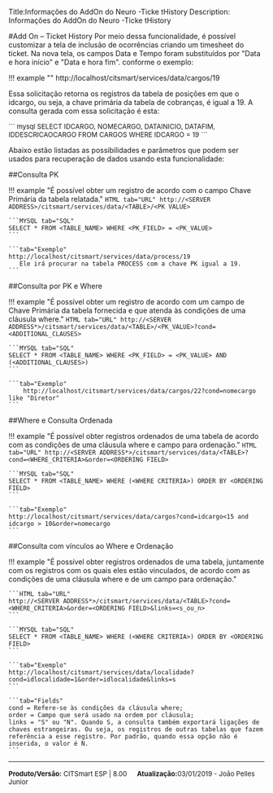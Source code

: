 Title:Informações do AddOn do Neuro -Ticke tHistory
Description:  Informações do AddOn do Neuro -Ticke tHistory

#Add On – Ticket History
Por meio dessa funcionalidade, é possível customizar a tela de inclusão de ocorrências criando um timesheet do ticket. 
Na nova tela, os campos Data e Tempo foram substituídos por "Data e hora início" e "Data e hora fim". conforme o exemplo:

!!! example ""
    http://localhost/citsmart/services/data/cargos/19  

Essa solicitação retorna os registros da tabela de posições em que o idcargo, ou seja, a chave primária da tabela de cobranças, é igual a 19. A consulta gerada com essa solicitação é esta:  

<font size=2>
``` mysql
 SELECT IDCARGO, NOMECARGO, DATAINICIO, DATAFIM, IDDESCRICAOCARGO FROM CARGOS WHERE IDCARGO = 19  
```
</font>

Abaixo estão listadas as possibilidades e parâmetros que podem ser usados para recuperação de dados usando esta funcionalidade:  

##Consulta PK

!!! example "É possível obter um registro de acordo com o campo Chave Primária da tabela relatada."
	```HTML tab="URL"
 	http://<SERVER ADDRESS>/citsmart/services/data/<TABLE>/<PK VALUE>
	```

	```MYSQL tab="SQL"
	SELECT * FROM <TABLE_NAME> WHERE <PK_FIELD> = <PK_VALUE>
	```

	```tab="Exemplo"
	http://localhost/citsmart/services/data/process/19
	   Ele irá procurar na tabela PROCESS com a chave PK igual a 19.
	```

##Consulta por PK e Where

!!! example "É possível obter um registro de acordo com um campo de Chave Primária da tabela fornecida e que atenda às condições de uma cláusula where."
	```HTML tab="URL"
 	http://<SERVER ADDRESS*>/citsmart/services/data/<TABLE>/<PK_VALUE>?cond=<ADDITIONAL_CLAUSES>
	```

	```MYSQL tab="SQL"
	SELECT * FROM <TABLE_NAME> WHERE <PK_FIELD> = <PK_VALUE> AND (<ADDITIONAL_CLAUSES>)
	```

	```tab="Exemplo"
        http://localhost/citsmart/services/data/cargos/22?cond=nomecargo like "Diretor"
	```

##Where e Consulta Ordenada

!!! example "É possível obter registros ordenados de uma tabela de acordo com as condições de uma cláusula where e campo para ordenação."
	```HTML tab="URL"
 	http://<SERVER ADDRESS*>/citsmart/services/data/<TABLE>?cond=<WHERE_CRITERIA>&order=<ORDERING FIELD>
	```

	```MYSQL tab="SQL"
	SELECT * FROM <TABLE_NAME> WHERE (<WHERE CRITERIA>) ORDER BY <ORDERING FIELD>
	```

	```tab="Exemplo"
	http://localhost/citsmart/services/data/cargos?cond=idcargo<15 and idcargo > 10&order=nomecargo
	```



##Consulta com vínculos ao Where e Ordenação

!!! example "É possível obter registros ordenados de uma tabela, juntamente com os registros com os quais eles estão vinculados, de acordo com as condições de uma cláusula where e de um campo para ordenação."

	```HTML tab="URL"
	http://<SERVER ADDRESS*>/citsmart/services/data/<TABLE>?cond=<WHERE_CRITERIA>&order=<ORDERING FIELD>&links=<s_ou_n>
	```

	```MYSQL tab="SQL"
	SELECT * FROM <TABLE_NAME> WHERE (<WHERE CRITERIA>) ORDER BY <ORDERING FIELD>
	```

	```tab="Exemplo"
   	http://localhost/citsmart/services/data/localidade?cond=idlocalidade=1&order=idlocalidade&links=s
	```

	```tab="Fields"
	cond = Refere-se às condições da cláusula where;
	order = Campo que será usado na ordem por cláusula;
	links = "S" ou "N". Quando S, a consulta também exportará ligações de chaves estrangeiras. Ou seja, os registros de outras tabelas que fazem referência a esse registro. Por padrão, quando essa opção não é inserida, o valor é N.
	```

<hr>
<font  Size=2><b>Produto/Versão:</b> CITSmart ESP | 8.00</font> &nbsp; &nbsp;
<font  Size=2><b>Atualização:</b>03/01/2019 - João Pelles Junior</font>
	

